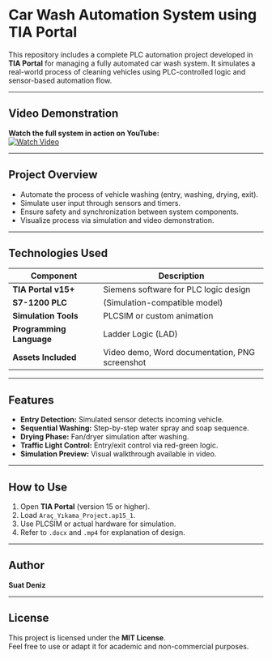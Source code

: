 # Car Wash Automation System using TIA Portal

This repository includes a complete PLC automation project developed in **TIA Portal** for managing a fully automated car wash system. It simulates a real-world process of cleaning vehicles using PLC-controlled logic and sensor-based automation flow.

---

## Video Demonstration

**Watch the full system in action on YouTube:**  
[![Watch Video](https://img.youtube.com/vi/Ng9H5OHbHHk/0.jpg)](https://youtu.be/Ng9H5OHbHHk)

---

## Project Overview

- Automate the process of vehicle washing (entry, washing, drying, exit).
- Simulate user input through sensors and timers.
- Ensure safety and synchronization between system components.
- Visualize process via simulation and video demonstration.

---

## Technologies Used

| Component | Description |
|----------|-------------|
| **TIA Portal v15+** | Siemens software for PLC logic design |
| **S7-1200 PLC** | (Simulation-compatible model) |
| **Simulation Tools** | PLCSIM or custom animation |
| **Programming Language** | Ladder Logic (LAD) |
| **Assets Included** | Video demo, Word documentation, PNG screenshot |


---

## Features

- **Entry Detection:** Simulated sensor detects incoming vehicle.
- **Sequential Washing:** Step-by-step water spray and soap sequence.
- **Drying Phase:** Fan/dryer simulation after washing.
- **Traffic Light Control:** Entry/exit control via red-green logic.
- **Simulation Preview:** Visual walkthrough available in video.

---

## How to Use

1. Open **TIA Portal** (version 15 or higher).
2. Load `Araç_Yıkama_Project.ap15_1`.
3. Use PLCSIM or actual hardware for simulation.
4. Refer to `.docx` and `.mp4` for explanation of design.

---

## Author

**Suat Deniz**  

---

## License

This project is licensed under the **MIT License**.  
Feel free to use or adapt it for academic and non-commercial purposes.
